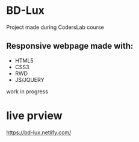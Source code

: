 # BD-Lux
Project made during CodersLab course
## Responsive webpage made with:
- HTML5
- CSS3
- RWD
- JS/JQUERY

work in progress
# live prview 
https://bd-lux.netlify.com/
